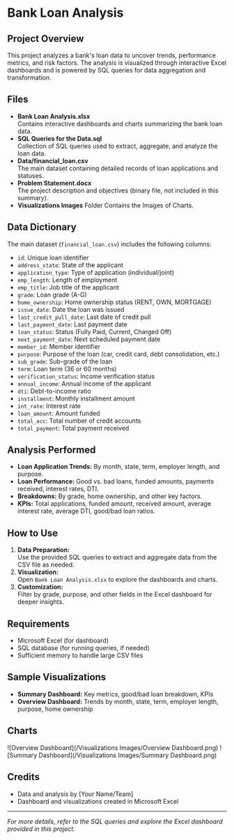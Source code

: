 # Bank Loan Analysis

## Project Overview

This project analyzes a bank's loan data to uncover trends, performance metrics, and risk factors. The analysis is visualized through interactive Excel dashboards and is powered by SQL queries for data aggregation and transformation.

## Files

- **Bank Loan Analysis.xlsx**  
  Contains interactive dashboards and charts summarizing the bank loan data.
- **SQL Queries for the Data.sql**  
  Collection of SQL queries used to extract, aggregate, and analyze the loan data.
- **Data/financial_loan.csv**  
  The main dataset containing detailed records of loan applications and statuses.
- **Problem Statement.docx**  
  The project description and objectives (binary file, not included in this summary).
- **Visualizations Images**
  Folder Contains the Images of Charts.

## Data Dictionary

The main dataset (`financial_loan.csv`) includes the following columns:

- `id`: Unique loan identifier
- `address_state`: State of the applicant
- `application_type`: Type of application (individual/joint)
- `emp_length`: Length of employment
- `emp_title`: Job title of the applicant
- `grade`: Loan grade (A-G)
- `home_ownership`: Home ownership status (RENT, OWN, MORTGAGE)
- `issue_date`: Date the loan was issued
- `last_credit_pull_date`: Last date of credit pull
- `last_payment_date`: Last payment date
- `loan_status`: Status (Fully Paid, Current, Charged Off)
- `next_payment_date`: Next scheduled payment date
- `member_id`: Member identifier
- `purpose`: Purpose of the loan (car, credit card, debt consolidation, etc.)
- `sub_grade`: Sub-grade of the loan
- `term`: Loan term (36 or 60 months)
- `verification_status`: Income verification status
- `annual_income`: Annual income of the applicant
- `dti`: Debt-to-income ratio
- `installment`: Monthly installment amount
- `int_rate`: Interest rate
- `loan_amount`: Amount funded
- `total_acc`: Total number of credit accounts
- `total_payment`: Total payment received

## Analysis Performed

- **Loan Application Trends:** By month, state, term, employer length, and purpose.
- **Loan Performance:** Good vs. bad loans, funded amounts, payments received, interest rates, DTI.
- **Breakdowns:** By grade, home ownership, and other key factors.
- **KPIs:** Total applications, funded amount, received amount, average interest rate, average DTI, good/bad loan ratios.

## How to Use

1. **Data Preparation:**  
   Use the provided SQL queries to extract and aggregate data from the CSV file as needed.
2. **Visualization:**  
   Open `Bank Loan Analysis.xlsx` to explore the dashboards and charts.
3. **Customization:**  
   Filter by grade, purpose, and other fields in the Excel dashboard for deeper insights.

## Requirements

- Microsoft Excel (for dashboard)
- SQL database (for running queries, if needed)
- Sufficient memory to handle large CSV files

## Sample Visualizations

- **Summary Dashboard:** Key metrics, good/bad loan breakdown, KPIs
- **Overview Dashboard:** Trends by month, state, term, employer length, purpose, home ownership

## Charts
![Overview Dashboard](/Visualizations Images/Overview Dashboard.png)
![Summary Dashboard](/Visualizations Images/Summary Dashboard.png)

## Credits

- Data and analysis by [Your Name/Team]
- Dashboard and visualizations created in Microsoft Excel

---

*For more details, refer to the SQL queries and explore the Excel dashboard provided in this project.*
